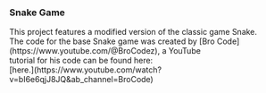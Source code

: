 ### Snake Game
<p>
This project features a modified version of the classic game Snake.<br>
The code for the base Snake game was created by [Bro Code](https://www.youtube.com/@BroCodez), a YouTube<br>
tutorial for his code can be found here:<br> 
[here.](https://www.youtube.com/watch?v=bI6e6qjJ8JQ&ab_channel=BroCode)
</p>